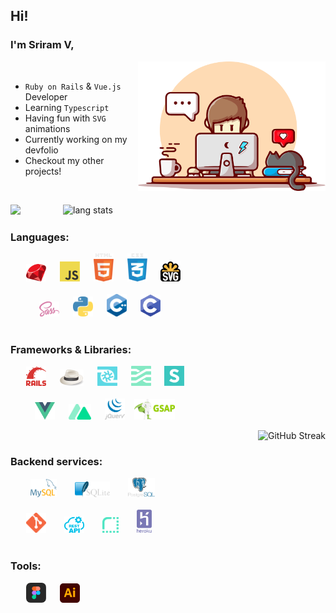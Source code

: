 ## Hi!

### I'm Sriram V,


<img align="right" alt="desk" width="300px" src="./images/programmer.svg">
&ensp;

- `Ruby on Rails` & `Vue.js` Developer
- Learning `Typescript`
- Having fun with `SVG` animations
- Currently working on my devfolio
- Checkout my other projects!

&ensp;

<img height="25px" src="https://www.codewars.com/users/Sriram2311/badges/micro">
<img align="right" width="420px" alt="lang stats" src="https://github-readme-stats.vercel.app/api/top-langs/?username=ruby-ist&layout=compact&hide_border=true&bg_color=1b2731&text_color=ebdfe2&title_color=eb1622&langs_count=10&hide=procfile&exclude_repo=dice,blog">&ensp;

### Languages:
<div>
    &ensp;&ensp;&ensp;
    <img alt=".rb" src="./images/ruby.svg" width="32px" /> &ensp;&ensp;
    <img alt=".js" src="./images/javascript.svg" width="32px" /> &ensp;&ensp;
    <img alt=".html" src="./images/html.svg" width="32px" /> &ensp;&ensp;
    <img alt=".css" src="./images/css.svg" width="32px" /> &ensp;&ensp;
    <img alt=".svg" src="./images/svg.svg" width="32px" />
</div>
&ensp;
<div>
    &ensp;&ensp;&ensp;&ensp;&ensp;&ensp;
    <img alt=".scss" src="./images/scss.svg" width="32px" /> &ensp;&ensp;
    <img alt=".py" src="./images/python.svg" width="32px" /> &ensp;&ensp;
    <img alt=".cpp" src="./images/c++.svg" width="32px" /> &ensp;&ensp;
    <img alt=".c" src="./images/c.svg" width="32px" />
</div>
&ensp;

### Frameworks & Libraries:
<div>
    &ensp;&ensp;&ensp;
    <img alt=".rails" src="./images/rails.svg" width="32px" /> &ensp;&ensp;
    <img alt=".sinatra" src="./images/sinatra.svg" width="38px" /> &ensp;&ensp;
    <img alt=".turbo" src="./images/turbo.svg" width="32px" /> &ensp;&ensp;
    <img alt=".stimulus" src="./images/stimulus.svg" width="32px" /> &ensp;&ensp;
    <img alt=".semantic-ui" src="./images/semantic-ui.svg" width="32px" />
</div>
&ensp;
<div>
    &ensp;&ensp;&ensp;&ensp;&ensp;
    <img alt=".vue" src="./images/vue.svg" width="32px" /> &ensp;&ensp;
    <img alt=".nuxt" src="./images/nuxt.svg" width="36px" /> &ensp;&ensp;
    <img alt=".jquery" src="./images/jquery.svg" width="32px" /> &ensp;
    <img alt=".gsap" src="./images/gsap.svg" width="65px" />
</div>

<img align="right" alt="GitHub Streak" src="https://github-readme-streak-stats.herokuapp.com?user=ruby-ist&theme=vue-dark&hide_border=true">&ensp;

### Backend services:
<div>
    &ensp;&ensp;&ensp;&ensp;
    <img alt=".mysql" src="./images/mysql.svg" width="42px" /> &ensp;&ensp;&ensp;
    <img alt=".sqlite" src="./images/sqlite.svg" width="56px" /> &ensp;&ensp;&ensp;
    <img alt=".postgres" src="./images/postgres.svg" width="43px" />
</div>
&ensp;
<div>
    &ensp;&ensp;&ensp;
    <img alt=".git" src="./images/git.svg" width="32px" /> &ensp;&ensp;&ensp;
    <img alt=".rest" src="./images/rest.svg" width="32px" /> &ensp;&ensp;&ensp;
    <img alt=".render" src="./images/render.svg" width="26px" /> &ensp;&ensp;&ensp;
    <img alt=".heroku" src="./images/heroku.svg" width="24px" />
</div>
&ensp;

### Tools:
<div>
    &ensp;&ensp;&ensp;
    <img alt=".figma" src="./images/figma.svg" width="32px" /> &ensp;&ensp;
    <img alt=".ai" src="./images/illustrator.svg" width="32px" />
</div>
&ensp;